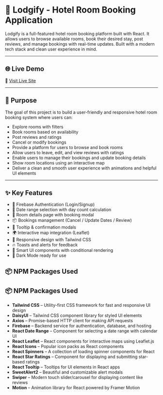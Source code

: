 # 🏨 Lodgify - Hotel Room Booking Application

Lodgify is a full-featured hotel room booking platform built with React. It allows users to browse available rooms, book their desired stay, post reviews, and manage bookings with real-time updates. Built with a modern tech stack and clean user experience in mind.

---

## 🌐 Live Demo

🔗 [Visit Live Site](https://assignment-11-1acf0.web.app/)

---

## 🎯 Purpose

The goal of this project is to build a user-friendly and responsive hotel room booking system where users can:
- Explore rooms with filters
- Book rooms based on availability
- Post reviews and ratings
- Cancel or modify bookings
- Provide a platform for users to browse and book rooms
- Allow users to leave, edit, and view reviews with ratings
- Enable users to manage their bookings and update booking details
- Show room locations using an interactive map
- Deliver a clean and smooth user experience with animations and helpful UI elements

---

## ✨ Key Features

- 🔐 Firebase Authentication (Login/Signup)
- 📅 Date range selection with day count calculation
- 🏨 Room details page with booking modal
- 📦 Bookings management (Cancel / Update Dates / Review)
- 💬 Tooltip & confirmation modals
- 🌍 Interactive map integration (Leaflet)
- 🔄 Responsive design with Tailwind CSS
- 🔥 Toasts and alerts for feedback
- 🧠 Smart UI components with conditional rendering
- 🌙 Dark Mode ready for use

## 📦 NPM Packages Used

## 📦 NPM Packages Used

- **Tailwind CSS** – Utility-first CSS framework for fast and responsive UI design  
- **DaisyUI** – Tailwind CSS component library for styled UI elements  
- **Axios** – Promise-based HTTP client for making API requests  
- **Firebase** – Backend service for authentication, database, and hosting  
- **React Date Range** – Component for selecting a date range with calendar UI  
- **React Leaflet** – React components for interactive maps using Leaflet.js  
- **React Icons** – Popular icon packs as React components  
- **React Spinners** – A collection of loading spinner components for React  
- **React Star Ratings** – Component for displaying and submitting star-based ratings  
- **React Tooltip** – Tooltips for UI elements in React apps  
- **SweetAlert2** – Beautiful and customizable alert modals  
- **Swiper** – Modern touch slider/carousel for displaying content like reviews  
- **Motion** – Animation library for React powered by Framer Motion  

